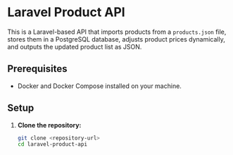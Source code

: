 # Laravel Product API

This is a Laravel-based API that imports products from a `products.json` file, stores them in a PostgreSQL database, adjusts product prices dynamically, and outputs the updated product list as JSON.

## Prerequisites

- Docker and Docker Compose installed on your machine.

## Setup

1. **Clone the repository:**
   ```bash
   git clone <repository-url>
   cd laravel-product-api
